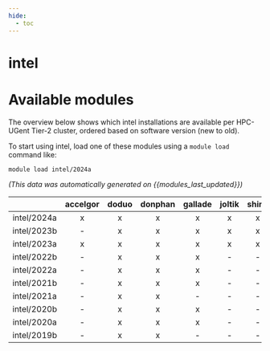 ```yaml
---
hide:
  - toc
---
```


intel
=====

# Available modules


The overview below shows which intel installations are available per HPC-UGent Tier-2 cluster, ordered based on software version (new to old).

To start using intel, load one of these modules using a `module load` command like:

```shell
module load intel/2024a
```

*(This data was automatically generated on {{modules_last_updated}})*  

| |accelgor|doduo|donphan|gallade|joltik|shinx|
| :---: | :---: | :---: | :---: | :---: | :---: | :---: |
|intel/2024a|x|x|x|x|x|x|
|intel/2023b|-|x|x|x|x|x|
|intel/2023a|x|x|x|x|x|x|
|intel/2022b|-|x|x|x|-|-|
|intel/2022a|-|x|x|x|-|-|
|intel/2021b|-|x|x|x|-|-|
|intel/2021a|-|x|x|-|-|-|
|intel/2020b|-|x|x|x|-|-|
|intel/2020a|-|x|x|x|-|-|
|intel/2019b|-|x|x|-|-|-|
